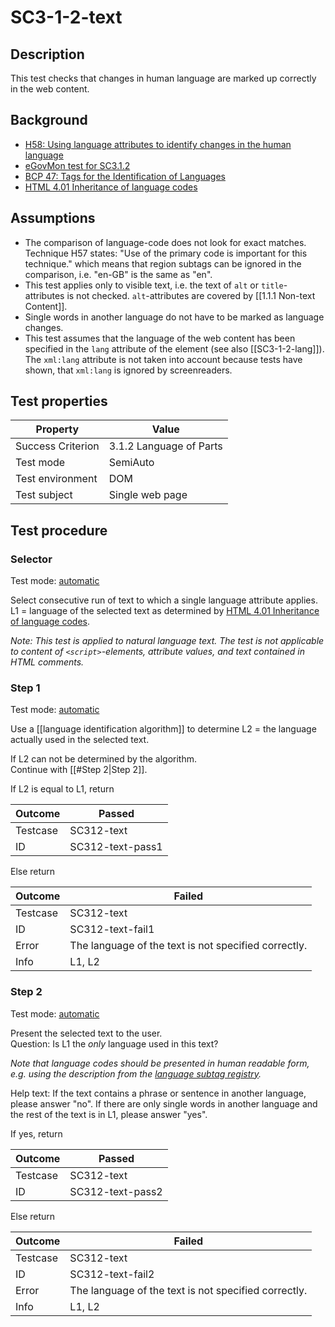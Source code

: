 # SC3-1-2-text

## Description
This test checks that changes in human language are marked up correctly in the web content.


## Background
- [H58: Using language attributes to identify changes in the human language](http://www.w3.org/TR/2014/NOTE-WCAG20-TECHS-20140408/H58)
- [eGovMon test for SC3.1.2](http://wiki.egovmon.no/wiki/SC3.1.2#Element_self::text.28.29)
- [BCP 47: Tags for the Identification of Languages](http://www.rfc-editor.org/rfc/bcp/bcp47.txt)
- [HTML 4.01 Inheritance of language codes](http://www.w3.org/TR/1999/REC-html401-19991224/struct/dirlang.html#h-8.1.2)


## Assumptions
- The comparison of language-code does not look for exact matches. Technique H57 states: "Use of the primary code is important for this technique." which means that region subtags can be ignored in the comparison, i.e. "en-GB" is the same as "en".
- This test applies only to visible text, i.e. the text of `alt` or `title`-attributes is not checked. `alt`-attributes are covered by [[1.1.1 Non-text Content]].
- Single words in another language do not have to be marked as language changes.
- This test assumes that the language of the web content has been specified in the `lang` attribute of the element (see also [[SC3-1-2-lang]]). The `xml:lang` attribute is not taken into account because tests have shown, that `xml:lang` is ignored by screenreaders.


## Test properties
| Property          | Value
|-------------------|----
| Success Criterion | 3.1.2 Language of Parts
| Test mode         | SemiAuto
| Test environment  | DOM
| Test subject      | Single web page


## Test procedure

### Selector
Test mode: [automatic][earl:automatic]

Select consecutive run of text to which a single language attribute applies.<br/>
L1 = language of the selected text as determined by [HTML 4.01 Inheritance of language codes](http://www.w3.org/TR/1999/REC-html401-19991224/struct/dirlang.html#h-8.1.2).

*Note: This test is applied to natural language text. The test is not applicable to content of `<script>`-elements, attribute values, and text contained in HTML comments.*

### Step 1
Test mode: [automatic][earl:automatic]

Use a [[language identification algorithm]] to determine L2 = the language actually used in the selected text.

If L2 can not be determined by the algorithm.<br/>
Continue with [[#Step 2|Step 2]].

If L2 is equal to L1, return

| Outcome  | Passed
|----------|-----
| Testcase | SC312-text
| ID       | SC312-text-pass1

Else return

| Outcome  | Failed
|----------|-----
| Testcase | SC312-text
| ID       | SC312-text-fail1
| Error    | The language of the text is not specified correctly.
| Info     | L1, L2

### Step 2
Test mode: [automatic][earl:manual]

Present the selected text to the user.<br/>
Question: Is L1 the *only* language used in this text?

*Note that language codes should be presented in human readable form, e.g. using the description from the [language subtag registry](http://www.iana.org/assignments/language-subtag-registry/language-subtag-registry).*

Help text: If the text contains a phrase or sentence in another language, please answer "no". If there are only single words in another language and the rest of the text is in L1, please answer "yes".

If yes, return

| Outcome  | Passed
|----------|-----
| Testcase | SC312-text
| ID       | SC312-text-pass2

Else return

| Outcome  | Failed
|----------|-----
| Testcase | SC312-text
| ID       | SC312-text-fail2
| Error    | The language of the text is not specified correctly.
| Info     | L1, L2



[earl:automatic]: ../earl/automatic.md
[earl:semiauto]: ../earl/semiauto.md
[earl:manual]: ../earl/manual.md